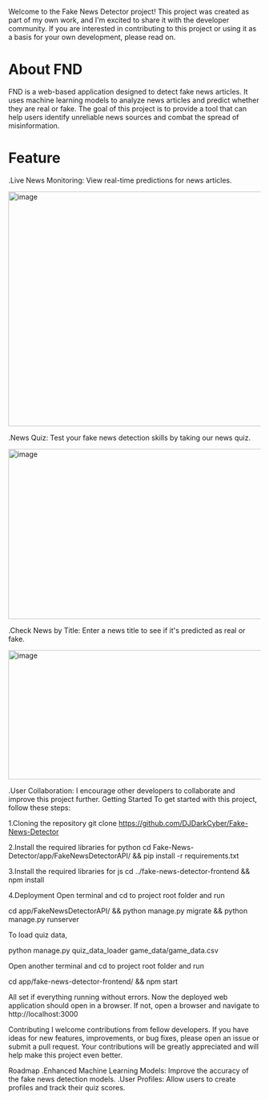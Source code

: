 Welcome to the Fake News Detector project! This project was created as part of my own work, and I'm excited to share it with the developer community. If you are interested in contributing to this project or using it as a basis for your own development, please read on.


# About FND

FND is a web-based application designed to detect fake news articles. It uses machine learning models to analyze news articles and predict whether they are real or fake. The goal of this project is to provide a tool that can help users identify unreliable news sources and combat the spread of misinformation.

# Feature

.Live News Monitoring: View real-time predictions for news articles. 

<img width="959" height="469" alt="image" src="https://github.com/user-attachments/assets/9abad39e-eb48-422b-bdd5-3948218fdeb5" />

.News Quiz: Test your fake news detection skills by taking our news quiz. 

<img width="679" height="340" alt="image" src="https://github.com/user-attachments/assets/b1fc60c3-7799-48f4-912a-fb4a70fcd9aa" />

.Check News by Title: Enter a news title to see if it's predicted as real or fake. 

<img width="815" height="258" alt="image" src="https://github.com/user-attachments/assets/02487454-7ae8-4bbb-9f13-d02b004bf238" />

.User Collaboration: I encourage other developers to collaborate and improve this project further.
Getting Started
To get started with this project, follow these steps:

1.Cloning the repository
git clone https://github.com/DJDarkCyber/Fake-News-Detector

2.Install the required libraries for python
cd Fake-News-Detector/app/FakeNewsDetectorAPI/ && pip install -r requirements.txt

3.Install the required libraries for js
cd ../fake-news-detector-frontend && npm install

4.Deployment
Open terminal and cd to project root folder and run

cd app/FakeNewsDetectorAPI/ && python manage.py migrate && python manage.py runserver

To load quiz data,

python manage.py quiz_data_loader game_data/game_data.csv

Open another terminal and cd to project root folder and run

cd app/fake-news-detector-frontend/ && npm start

All set if everything running without errors. Now the deployed web application should open in a browser. If not, open a browser and navigate to http://localhost:3000

Contributing
I welcome contributions from fellow developers. If you have ideas for new features, improvements, or bug fixes, please open an issue or submit a pull request. Your contributions will be greatly appreciated and will help make this project even better.

Roadmap
.Enhanced Machine Learning Models: Improve the accuracy of the fake news detection models.
.User Profiles: Allow users to create profiles and track their quiz scores.



